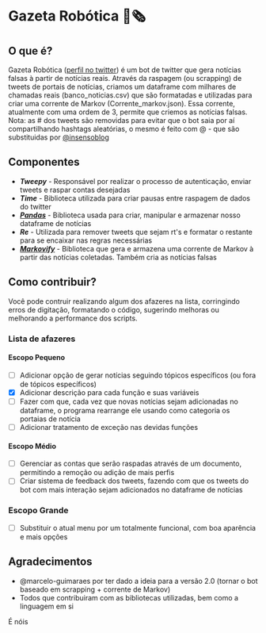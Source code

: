 # Gazeta Robótica :robot::newspaper_roll:

## O que é?
 Gazeta Robótica ([perfil no twitter](https://twitter.com/GazetaRobotica)) é um bot de twitter que gera notícias falsas à partir de notícias reais.
 Através da raspagem (ou scrapping) de tweets de portais de notícias, criamos um dataframe com milhares de chamadas reais (banco_noticias.csv) que são formatadas e utilizadas para criar uma corrente de Markov (Corrente_markov.json). Essa corrente, atualmente com uma ordem de 3, permite que criemos as notícias falsas.
 Nota: as # dos tweets são removidas para evitar que o bot saia por aí compartilhando hashtags aleatórias, o mesmo é feito com @ - que são substituidas por [@insensoblog](in-senso.com.br)

## Componentes
- ***Tweepy*** - Responsável por realizar o processo de autenticação, enviar tweets e raspar contas desejadas
- ***Time*** - Biblioteca utilizada para criar pausas entre raspagem de dados do twitter
- ***[Pandas](https://github.com/pandas-dev/pandas)*** - Biblioteca usada para criar, manipular e armazenar nosso dataframe de notícias
- ***Re*** - Utilizada para remover tweets que sejam rt's e formatar o restante para se encaixar nas regras necessárias
- ***[Markovify](https://github.com/jsvine/markovify)*** - Biblioteca que gera e armazena uma corrente de Markov à partir das notícias coletadas. Também cria as notícias falsas

## Como contribuir?
 Você pode contruir realizando algum dos afazeres na lista, corringindo erros de digitação, formatando o código, sugerindo melhoras ou melhorando a performance dos scripts.

### Lista de afazeres
#### Escopo Pequeno
- [ ] Adicionar opção de gerar notícias seguindo tópicos específicos (ou fora de tópicos específicos)
- [x] Adicionar descrição para cada função e suas variáveis
- [ ] Fazer com que, cada vez que novas notícias sejam adicionadas no dataframe, o programa rearrange ele usando como categoria os portaias de notícia
- [ ] Adicionar tratamento de exceção nas devidas funções
#### Escopo Médio
- [ ] Gerenciar as contas que serão raspadas através de um documento, permitindo a remoção ou adição de mais perfis
- [ ] Criar sistema de feedback dos tweets, fazendo com que os tweets do bot com mais interação sejam adicionados no dataframe de notícias
### Escopo Grande
- [ ] Substituir o atual menu por um totalmente funcional, com boa aparência e mais opções

## Agradecimentos
- @marcelo-guimaraes por ter dado a ideia para a versão 2.0 (tornar o bot baseado em scrapping + corrente de Markov)
- Todos que contribuiram com as bibliotecas utilizadas, bem como a linguagem em si

É nóis